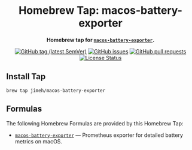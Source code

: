 <h1 align="center">
  Homebrew Tap: macos-battery-exporter
</h1>

<p align="center">
  <strong>
    Homebrew tap for <a href="https://github.com/jimeh/macos-battery-exporter"><code>macos-battery-exporter</code></a>.
  </strong>
</p>

<p align="center">
  <a href="https://github.com/jimeh/macos-battery-exporter/releases"><img src="https://img.shields.io/github/v/tag/jimeh/macos-battery-exporter?label=release" alt="GitHub tag (latest SemVer)"></a>
  <a href="https://github.com/jimeh/homebrew-macos-battery-exporter/issues"><img src="https://img.shields.io/github/issues-raw/jimeh/homebrew-macos-battery-exporter.svg?style=flat&logo=github&logoColor=white" alt="GitHub issues"></a>
  <a href="https://github.com/jimeh/homebrew-macos-battery-exporter/pulls"><img src="https://img.shields.io/github/issues-pr-raw/jimeh/homebrew-macos-battery-exporter.svg?style=flat&logo=github&logoColor=white" alt="GitHub pull requests"></a>
  <a href="https://github.com/jimeh/homebrew-macos-battery-exporter/blob/main/LICENSE"><img src="https://img.shields.io/github/license/jimeh/homebrew-macos-battery-exporter.svg?style=flat" alt="License Status"></a>
</p>

## Install Tap

```
brew tap jimeh/macos-battery-exporter
```

## Formulas

The following Homebrew Formulas are provided by this Homebrew Tap:

- [`macos-battery-exporter`](https://github.com/jimeh/macos-battery-exporter) —
  Prometheus exporter for detailed battery metrics on macOS.
